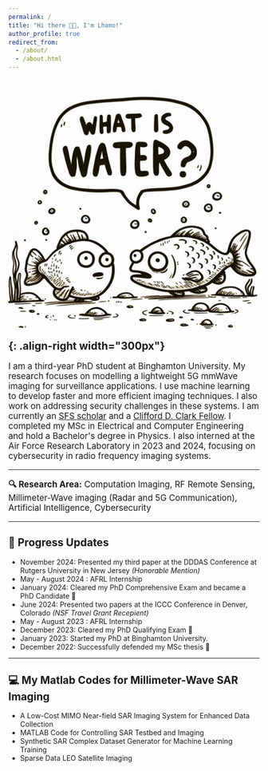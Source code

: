 ```yaml
---
permalink: /
title: "Hi there 👋😊, I'm Lhamo!"
author_profile: true
redirect_from: 
  - /about/
  - /about.html
---
```


![Always ask](/images/what_is_water.png){: .align-right width="300px"}
---
<p style="font-size: 17px;">
  I am a third-year PhD student at Binghamton University. My research focuses on modelling a lightweight 5G mmWave imaging for surveillance applications. I use machine learning to develop faster and more efficient imaging techniques. I also work on addressing security challenges in these systems.
  I am currently an <a href="https://sfs.opm.gov/">SFS scholar</a> and a <a href="https://www.binghamton.edu/grad-school/awards-honors/clark-fellowship.html">Clifford D. Clark Fellow</a>. I completed my MSc in Electrical and Computer Engineering and hold a Bachelor's degree in Physics. I also interned at the Air Force Research Laboratory in 2023 and 2024, focusing on cybersecurity in radio frequency imaging systems.
</p>

---

<p style="font-size: 17px;">
  <strong>🔍 Research Area:</strong> Computation Imaging, RF Remote Sensing, Millimeter-Wave imaging (Radar and 5G Communication), Artificial Intelligence, Cybersecurity
</p>

---

## 📝 Progress Updates 
- November 2024: Presented my third paper at the DDDAS Conference at Rutgers University in New Jersey *(Honorable Mention)*
- May - August 2024 : AFRL Internship 
- January 2024: Cleared my PhD Comprehensive Exam and became a PhD Candidate 🎉
- June 2024: Presented two papers at the ICCC Conference in Denver, Colorado *(NSF Travel Grant Recepient)*
- May - August 2023 : AFRL Internship 
- December 2023: Cleared my PhD Qualifying Exam 🎊
- January 2023: Started my PhD at Binghamton University.
- December 2022: Successfully defended my MSc thesis 🥳

---

## 💻 My Matlab Codes for Millimeter-Wave SAR Imaging 
- A Low-Cost MIMO Near-field SAR Imaging System for Enhanced Data Collection
- MATLAB Code for Controlling SAR Testbed and Imaging
- Synthetic SAR Complex Dataset Generator for Machine Learning Training
- Sparse Data LEO Satellite Imaging

